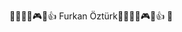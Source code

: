 🫡🧑🏻‍💻🎮😉👍 Furkan Öztürk🫡🧑🏻‍💻🎮😉👍 
💍

<!--
**Furkan305061/Furkan305061** is a ✨ _special_ ✨ repository because its `README.md` (this file) appears on your GitHub profile.

Here are some ideas to get you started:

- 🔭 I’m currently working on ...
- 🌱 I’m currently learning ...
- 👯 I’m looking to collaborate on ...
- 🤔 I’m looking for help with ...
- 💬 Ask me about ...
- 📫 How to reach me: ...
- 😄 Pronouns: ...
- ⚡ Fun fact: ...
-->
